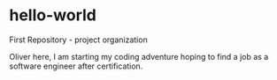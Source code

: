 # hello-world
First Repository - project organization

Oliver here, I am starting my coding adventure hoping to find a job as a software engineer after certification.
